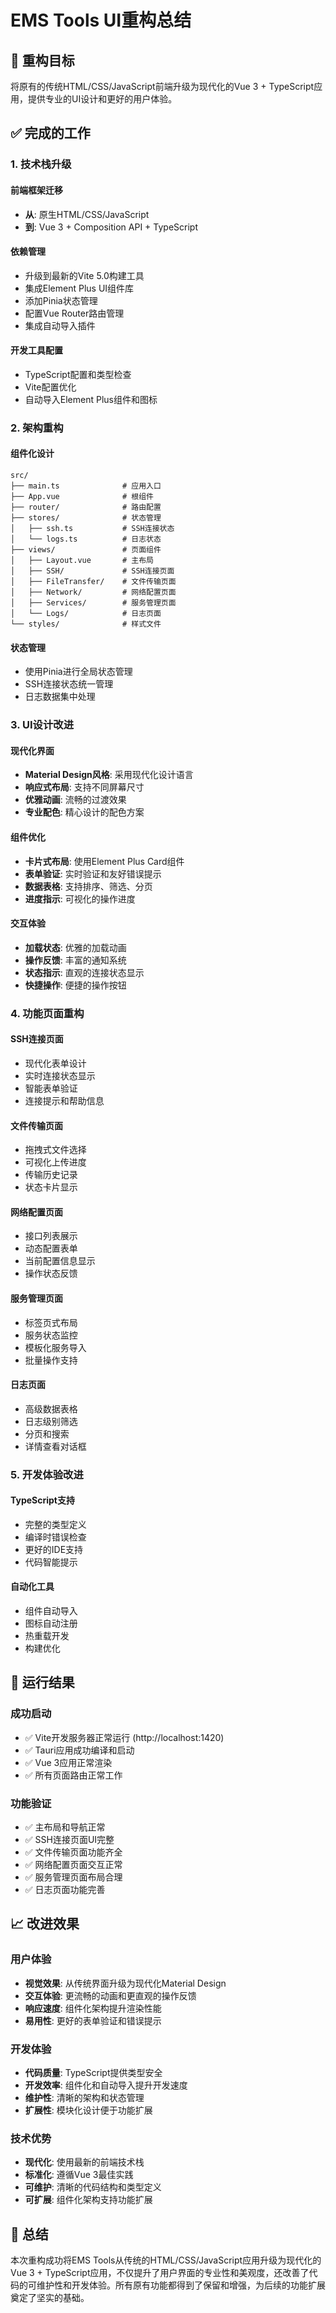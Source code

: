# EMS Tools UI重构总结

## 🎯 重构目标

将原有的传统HTML/CSS/JavaScript前端升级为现代化的Vue 3 + TypeScript应用，提供专业的UI设计和更好的用户体验。

## ✅ 完成的工作

### 1. 技术栈升级

#### 前端框架迁移
- **从**: 原生HTML/CSS/JavaScript
- **到**: Vue 3 + Composition API + TypeScript

#### 依赖管理
- 升级到最新的Vite 5.0构建工具
- 集成Element Plus UI组件库
- 添加Pinia状态管理
- 配置Vue Router路由管理
- 集成自动导入插件

#### 开发工具配置
- TypeScript配置和类型检查
- Vite配置优化
- 自动导入Element Plus组件和图标

### 2. 架构重构

#### 组件化设计
```
src/
├── main.ts              # 应用入口
├── App.vue              # 根组件
├── router/              # 路由配置
├── stores/              # 状态管理
│   ├── ssh.ts           # SSH连接状态
│   └── logs.ts          # 日志状态
├── views/               # 页面组件
│   ├── Layout.vue       # 主布局
│   ├── SSH/             # SSH连接页面
│   ├── FileTransfer/    # 文件传输页面
│   ├── Network/         # 网络配置页面
│   ├── Services/        # 服务管理页面
│   └── Logs/            # 日志页面
└── styles/              # 样式文件
```

#### 状态管理
- 使用Pinia进行全局状态管理
- SSH连接状态统一管理
- 日志数据集中处理

### 3. UI设计改进

#### 现代化界面
- **Material Design风格**: 采用现代化设计语言
- **响应式布局**: 支持不同屏幕尺寸
- **优雅动画**: 流畅的过渡效果
- **专业配色**: 精心设计的配色方案

#### 组件优化
- **卡片式布局**: 使用Element Plus Card组件
- **表单验证**: 实时验证和友好错误提示
- **数据表格**: 支持排序、筛选、分页
- **进度指示**: 可视化的操作进度

#### 交互体验
- **加载状态**: 优雅的加载动画
- **操作反馈**: 丰富的通知系统
- **状态指示**: 直观的连接状态显示
- **快捷操作**: 便捷的操作按钮

### 4. 功能页面重构

#### SSH连接页面
- 现代化表单设计
- 实时连接状态显示
- 智能表单验证
- 连接提示和帮助信息

#### 文件传输页面
- 拖拽式文件选择
- 可视化上传进度
- 传输历史记录
- 状态卡片显示

#### 网络配置页面
- 接口列表展示
- 动态配置表单
- 当前配置信息显示
- 操作状态反馈

#### 服务管理页面
- 标签页式布局
- 服务状态监控
- 模板化服务导入
- 批量操作支持

#### 日志页面
- 高级数据表格
- 日志级别筛选
- 分页和搜索
- 详情查看对话框

### 5. 开发体验改进

#### TypeScript支持
- 完整的类型定义
- 编译时错误检查
- 更好的IDE支持
- 代码智能提示

#### 自动化工具
- 组件自动导入
- 图标自动注册
- 热重载开发
- 构建优化

## 🚀 运行结果

### 成功启动
- ✅ Vite开发服务器正常运行 (http://localhost:1420)
- ✅ Tauri应用成功编译和启动
- ✅ Vue 3应用正常渲染
- ✅ 所有页面路由正常工作

### 功能验证
- ✅ 主布局和导航正常
- ✅ SSH连接页面UI完整
- ✅ 文件传输页面功能齐全
- ✅ 网络配置页面交互正常
- ✅ 服务管理页面布局合理
- ✅ 日志页面功能完善

## 📈 改进效果

### 用户体验
- **视觉效果**: 从传统界面升级为现代化Material Design
- **交互体验**: 更流畅的动画和更直观的操作反馈
- **响应速度**: 组件化架构提升渲染性能
- **易用性**: 更好的表单验证和错误提示

### 开发体验
- **代码质量**: TypeScript提供类型安全
- **开发效率**: 组件化和自动导入提升开发速度
- **维护性**: 清晰的架构和状态管理
- **扩展性**: 模块化设计便于功能扩展

### 技术优势
- **现代化**: 使用最新的前端技术栈
- **标准化**: 遵循Vue 3最佳实践
- **可维护**: 清晰的代码结构和类型定义
- **可扩展**: 组件化架构支持功能扩展

## 🎉 总结

本次重构成功将EMS Tools从传统的HTML/CSS/JavaScript应用升级为现代化的Vue 3 + TypeScript应用，不仅提升了用户界面的专业性和美观度，还改善了代码的可维护性和开发体验。所有原有功能都得到了保留和增强，为后续的功能扩展奠定了坚实的基础。
